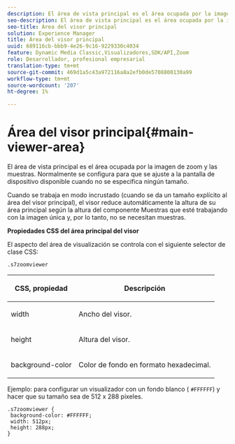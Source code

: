 ```yaml
---
description: El área de vista principal es el área ocupada por la imagen de zoom y las muestras. Normalmente se configura para que se ajuste a la pantalla de dispositivo disponible cuando no se especifica ningún tamaño.
seo-description: El área de vista principal es el área ocupada por la imagen de zoom y las muestras. Normalmente se configura para que se ajuste a la pantalla de dispositivo disponible cuando no se especifica ningún tamaño.
seo-title: Área del visor principal
solution: Experience Manager
title: Área del visor principal
uuid: 689116cb-bbb9-4e26-9c16-9229330c4034
feature: Dynamic Media Classic,Visualizadores,SDK/API,Zoom
role: Desarrollador, profesional empresarial
translation-type: tm+mt
source-git-commit: 469d1a5c43a972116a8a2efb0de5708800130a99
workflow-type: tm+mt
source-wordcount: '207'
ht-degree: 1%

---
```



# Área del visor principal{#main-viewer-area}

El área de vista principal es el área ocupada por la imagen de zoom y las muestras. Normalmente se configura para que se ajuste a la pantalla de dispositivo disponible cuando no se especifica ningún tamaño.

<!--<a id="section_061E550C1C1D4DB2BD663A898895B38C"></a>-->

Cuando se trabaja en modo incrustado (cuando se da un tamaño explícito al área del visor principal), el visor reduce automáticamente la altura de su área principal según la altura del componente Muestras que esté trabajando con la imagen única y, por lo tanto, no se necesitan muestras.

**Propiedades CSS del área principal del visor**

El aspecto del área de visualización se controla con el siguiente selector de clase CSS:

```
.s7zoomviewer
```

<table id="table_94EE3F5BBE4547C0B4943471CEE7EDE4"> 
 <thead> 
  <tr> 
   <th colname="col1" class="entry"> <p> CSS, propiedad </p> </th> 
   <th colname="col2" class="entry"> <p>Descripción </p> </th> 
  </tr> 
 </thead>
 <tbody> 
  <tr> 
   <td colname="col1"> <p> <span class="codeph"> width </span> </p> </td> 
   <td colname="col2"> <p>Ancho del visor. </p> </td> 
  </tr> 
  <tr> 
   <td colname="col1"> <p> <span class="codeph"> height </span> </p> </td> 
   <td colname="col2"> <p>Altura del visor. </p> </td> 
  </tr> 
  <tr> 
   <td colname="col1"> <p> <span class="codeph"> background-color  </span> </p> </td> 
   <td colname="col2"> <p> Color de fondo en formato hexadecimal. </p> </td> 
  </tr> 
 </tbody> 
</table>

Ejemplo: para configurar un visualizador con un fondo blanco ( `#FFFFFF`) y hacer que su tamaño sea de 512 x 288 píxeles.

```
.s7zoomviewer { 
 background-color: #FFFFFF; 
 width: 512px; 
 height: 288px;  
}
```

